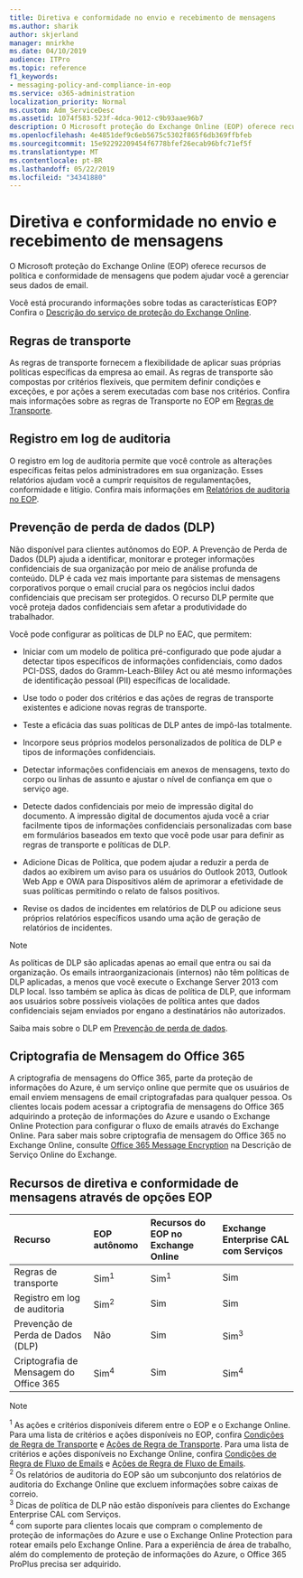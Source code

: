 ```yaml
---
title: Diretiva e conformidade no envio e recebimento de mensagens
ms.author: sharik
author: skjerland
manager: mnirkhe
ms.date: 04/10/2019
audience: ITPro
ms.topic: reference
f1_keywords:
- messaging-policy-and-compliance-in-eop
ms.service: o365-administration
localization_priority: Normal
ms.custom: Adm_ServiceDesc
ms.assetid: 1074f583-523f-4dca-9012-c9b93aae96b7
description: O Microsoft proteção do Exchange Online (EOP) oferece recursos de política e conformidade de mensagens que podem ajudar você a gerenciar seus dados de email.
ms.openlocfilehash: 4e4851def9c6eb5675c5302f865f6db369ffbfeb
ms.sourcegitcommit: 15e92292209454f6778bfef26ecab96bfc71ef5f
ms.translationtype: MT
ms.contentlocale: pt-BR
ms.lasthandoff: 05/22/2019
ms.locfileid: "34341880"
---
```

# <a name="messaging-policy-and-compliance"></a>Diretiva e conformidade no envio e recebimento de mensagens

O Microsoft proteção do Exchange Online (EOP) oferece recursos de política e conformidade de mensagens que podem ajudar você a gerenciar seus dados de email.
  
Você está procurando informações sobre todas as características EOP? Confira o [Descrição do serviço de proteção do Exchange Online](exchange-online-protection-service-description.md).
  
## <a name="transport-rules"></a>Regras de transporte
<a name="BKMK_transportrules"> </a>

As regras de transporte fornecem a flexibilidade de aplicar suas próprias políticas específicas da empresa ao email. As regras de transporte são compostas por critérios flexíveis, que permitem definir condições e exceções, e por ações a serem executadas com base nos critérios. Confira mais informações sobre as regras de Transporte no EOP em [Regras de Transporte](https://go.microsoft.com/fwlink/p/?LinkId=320399).
  
## <a name="audit-logging"></a>Registro em log de auditoria
<a name="BKMK_auditlogging"> </a>

O registro em log de auditoria permite que você controle as alterações específicas feitas pelos administradores em sua organização. Esses relatórios ajudam você a cumprir requisitos de regulamentações, conformidade e litígio. Confira mais informações em [Relatórios de auditoria no EOP](https://go.microsoft.com/fwlink/p/?LinkId=314258).
  
## <a name="data-loss-prevention-dlp"></a>Prevenção de perda de dados (DLP)
<a name="BKMK_datalossprevention"> </a>

Não disponível para clientes autônomos do EOP. A Prevenção de Perda de Dados (DLP) ajuda a identificar, monitorar e proteger informações confidenciais de sua organização por meio de análise profunda de conteúdo. DLP é cada vez mais importante para sistemas de mensagens corporativos porque o email crucial para os negócios inclui dados confidenciais que precisam ser protegidos. O recurso DLP permite que você proteja dados confidenciais sem afetar a produtividade do trabalhador.
  
Você pode configurar as políticas de DLP no EAC, que permitem:
  
- Iniciar com um modelo de política pré-configurado que pode ajudar a detectar tipos específicos de informações confidenciais, como dados PCI-DSS, dados do Gramm-Leach-Bliley Act ou até mesmo informações de identificação pessoal (PII) específicas de localidade.
    
- Use todo o poder dos critérios e das ações de regras de transporte existentes e adicione novas regras de transporte.
    
- Teste a eficácia das suas políticas de DLP antes de impô-las totalmente.
    
- Incorpore seus próprios modelos personalizados de política de DLP e tipos de informações confidenciais.
    
- Detectar informações confidenciais em anexos de mensagens, texto do corpo ou linhas de assunto e ajustar o nível de confiança em que o serviço age.
    
- Detecte dados confidenciais por meio de impressão digital do documento. A impressão digital de documentos ajuda você a criar facilmente tipos de informações confidenciais personalizadas com base em formulários baseados em texto que você pode usar para definir as regras de transporte e políticas de DLP.
    
- Adicione Dicas de Política, que podem ajudar a reduzir a perda de dados ao exibirem um aviso para os usuários do Outlook 2013, Outlook Web App e OWA para Dispositivos além de aprimorar a efetividade de suas políticas permitindo o relato de falsos positivos.
    
- Revise os dados de incidentes em relatórios de DLP ou adicione seus próprios relatórios específicos usando uma ação de geração de relatórios de incidentes.
    
> [!NOTE]
> As políticas de DLP são aplicadas apenas ao email que entra ou sai da organização. Os emails intraorganizacionais (internos) não têm políticas de DLP aplicadas, a menos que você execute o Exchange Server 2013 com DLP local. Isso também se aplica às dicas de política de DLP, que informam aos usuários sobre possíveis violações de política antes que dados confidenciais sejam enviados por engano a destinatários não autorizados. 
  
Saiba mais sobre o DLP em [Prevenção de perda de dados](https://go.microsoft.com/fwlink/p/?LinkId=320398).
  
## <a name="office-365-message-encryption"></a>Criptografia de Mensagem do Office 365
<a name="BKMK_OME_in_EOP"> </a>

A criptografia de mensagens do Office 365, parte da proteção de informações do Azure, é um serviço online que permite que os usuários de email enviem mensagens de email criptografadas para qualquer pessoa. Os clientes locais podem acessar a criptografia de mensagens do Office 365 adquirindo a proteção de informações do Azure e usando o Exchange Online Protection para configurar o fluxo de emails através do Exchange Online. Para saber mais sobre criptografia de mensagem do Office 365 no Exchange Online, consulte [Office 365 Message Encryption](../exchange-online-service-description/message-policy-and-compliance.md#office-365-message-encryption) na Descrição de Serviço Online do Exchange. 
  
## <a name="messaging-policy-and-compliance-features-across-eop-options"></a>Recursos de diretiva e conformidade de mensagens através de opções EOP
<a name="BKMK_OME_in_EOP"> </a>

|**Recurso**|**EOP autônomo**|**Recursos do EOP no Exchange Online**|**Exchange Enterprise CAL com Serviços**|
|:-----|:-----|:-----|:-----|
|Regras de transporte  <br/> |Sim<sup>1</sup> <br/> |Sim<sup>1</sup> <br/> |Sim  <br/> |
|Registro em log de auditoria  <br/> |Sim<sup>2</sup> <br/> |Sim  <br/> |Sim  <br/> |
|Prevenção de Perda de Dados (DLP)  <br/> |Não  <br/> |Sim  <br/> |Sim<sup>3</sup> <br/> |
|Criptografia de Mensagem do Office 365  <br/> |Sim<sup>4</sup> <br/> |Sim  <br/> |Sim<sup>4</sup> <br/> |
   
> [!NOTE]
> <sup>1</sup> As ações e critérios disponíveis diferem entre o EOP e o Exchange Online. Para uma lista de critérios e ações disponíveis no EOP, confira [Condições de Regra de Transporte](https://go.microsoft.com/fwlink/p/?LinkId=320392) e [Ações de Regra de Transporte](https://go.microsoft.com/fwlink/p/?LinkId=320393). Para uma lista de critérios e ações disponíveis no Exchange Online, confira [Condições de Regra de Fluxo de Emails](https://go.microsoft.com/fwlink/p/?LinkId=320394) e [Ações de Regra de Fluxo de Emails](https://go.microsoft.com/fwlink/p/?LinkId=320395). <br/>
> <sup>2</sup> Os relatórios de auditoria do EOP são um subconjunto dos relatórios de auditoria do Exchange Online que excluem informações sobre caixas de correio. <br/>
> <sup>3</sup> Dicas de política de DLP não estão disponíveis para clientes do Exchange Enterprise CAL com Serviços. <br/>
> <sup>4</sup> com suporte para clientes locais que compram o complemento de proteção de informações do Azure e use o Exchange Online Protection para rotear emails pelo Exchange Online. Para a experiência de área de trabalho, além do complemento de proteção de informações do Azure, o Office 365 ProPlus precisa ser adquirido. <br/>
  

